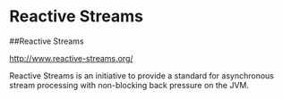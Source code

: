 # Reactive Streams

##Reactive Streams

http://www.reactive-streams.org/

Reactive Streams is an initiative to provide a standard for asynchronous stream processing with non-blocking back pressure on the JVM.